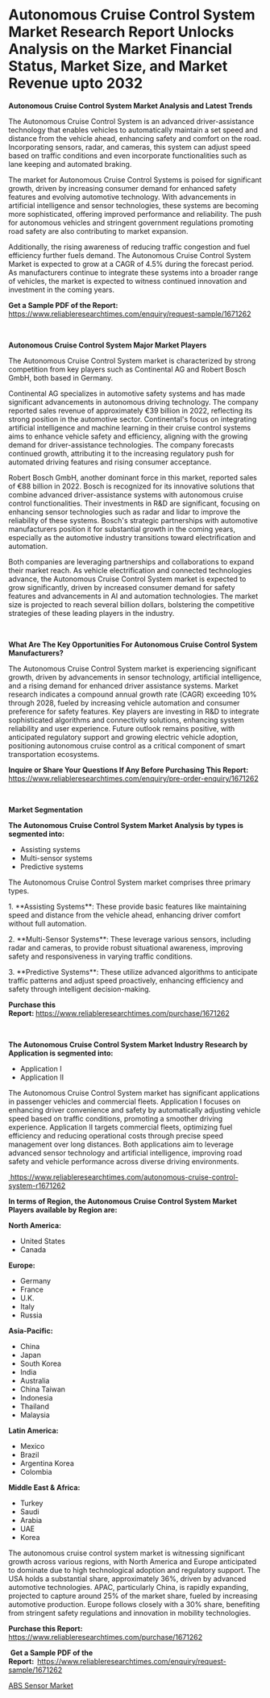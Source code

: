 <p><h1>Autonomous Cruise Control System Market Research Report Unlocks Analysis on the Market Financial Status, Market Size, and Market Revenue upto 2032</h1></p><p><strong>Autonomous Cruise Control System Market Analysis and Latest Trends</strong></p>
<p><p>The Autonomous Cruise Control System is an advanced driver-assistance technology that enables vehicles to automatically maintain a set speed and distance from the vehicle ahead, enhancing safety and comfort on the road. Incorporating sensors, radar, and cameras, this system can adjust speed based on traffic conditions and even incorporate functionalities such as lane keeping and automated braking.</p><p>The market for Autonomous Cruise Control Systems is poised for significant growth, driven by increasing consumer demand for enhanced safety features and evolving automotive technology. With advancements in artificial intelligence and sensor technologies, these systems are becoming more sophisticated, offering improved performance and reliability. The push for autonomous vehicles and stringent government regulations promoting road safety are also contributing to market expansion.</p><p>Additionally, the rising awareness of reducing traffic congestion and fuel efficiency further fuels demand. The Autonomous Cruise Control System Market is expected to grow at a CAGR of 4.5% during the forecast period. As manufacturers continue to integrate these systems into a broader range of vehicles, the market is expected to witness continued innovation and investment in the coming years.</p></p>
<p><strong>Get a Sample PDF of the Report:&nbsp;</strong> <a href="https://www.reliableresearchtimes.com/enquiry/request-sample/1671262?utm_campaign=3004&utm_medium=2&utm_source=Github&utm_content=ia&utm_term=25032025&utm_id=autonomous-cruise-control-system">https://www.reliableresearchtimes.com/enquiry/request-sample/1671262</a></p>
<p>&nbsp;</p>
<p><strong>Autonomous Cruise Control System Major Market Players</strong></p>
<p><p>The Autonomous Cruise Control System market is characterized by strong competition from key players such as Continental AG and Robert Bosch GmbH, both based in Germany. </p><p>Continental AG specializes in automotive safety systems and has made significant advancements in autonomous driving technology. The company reported sales revenue of approximately €39 billion in 2022, reflecting its strong position in the automotive sector. Continental's focus on integrating artificial intelligence and machine learning in their cruise control systems aims to enhance vehicle safety and efficiency, aligning with the growing demand for driver-assistance technologies. The company forecasts continued growth, attributing it to the increasing regulatory push for automated driving features and rising consumer acceptance.</p><p>Robert Bosch GmbH, another dominant force in this market, reported sales of €88 billion in 2022. Bosch is recognized for its innovative solutions that combine advanced driver-assistance systems with autonomous cruise control functionalities. Their investments in R&D are significant, focusing on enhancing sensor technologies such as radar and lidar to improve the reliability of these systems. Bosch's strategic partnerships with automotive manufacturers position it for substantial growth in the coming years, especially as the automotive industry transitions toward electrification and automation.</p><p>Both companies are leveraging partnerships and collaborations to expand their market reach. As vehicle electrification and connected technologies advance, the Autonomous Cruise Control System market is expected to grow significantly, driven by increased consumer demand for safety features and advancements in AI and automation technologies. The market size is projected to reach several billion dollars, bolstering the competitive strategies of these leading players in the industry.</p></p>
<p>&nbsp;</p>
<p><strong>What Are The Key Opportunities For Autonomous Cruise Control System Manufacturers?</strong></p>
<p><p>The Autonomous Cruise Control System market is experiencing significant growth, driven by advancements in sensor technology, artificial intelligence, and a rising demand for enhanced driver assistance systems. Market research indicates a compound annual growth rate (CAGR) exceeding 10% through 2028, fueled by increasing vehicle automation and consumer preference for safety features. Key players are investing in R&D to integrate sophisticated algorithms and connectivity solutions, enhancing system reliability and user experience. Future outlook remains positive, with anticipated regulatory support and growing electric vehicle adoption, positioning autonomous cruise control as a critical component of smart transportation ecosystems.</p></p>
<p><strong>Inquire or Share Your Questions If Any Before Purchasing This Report:</strong> <a href="https://www.reliableresearchtimes.com/enquiry/pre-order-enquiry/1671262?utm_campaign=3004&utm_medium=2&utm_source=Github&utm_content=ia&utm_term=25032025&utm_id=autonomous-cruise-control-system">https://www.reliableresearchtimes.com/enquiry/pre-order-enquiry/1671262</a></p>
<p>&nbsp;</p>
<p><strong>Market Segmentation</strong></p>
<p><strong>The Autonomous Cruise Control System Market Analysis by types is segmented into:</strong></p>
<p><ul><li>Assisting systems</li><li>Multi-sensor systems</li><li>Predictive systems</li></ul></p>
<p><p>The Autonomous Cruise Control System market comprises three primary types. </p><p>1. **Assisting Systems**: These provide basic features like maintaining speed and distance from the vehicle ahead, enhancing driver comfort without full automation. </p><p>2. **Multi-Sensor Systems**: These leverage various sensors, including radar and cameras, to provide robust situational awareness, improving safety and responsiveness in varying traffic conditions. </p><p>3. **Predictive Systems**: These utilize advanced algorithms to anticipate traffic patterns and adjust speed proactively, enhancing efficiency and safety through intelligent decision-making.</p></p>
<p><strong>Purchase this Report:&nbsp;</strong><a href="https://www.reliableresearchtimes.com/purchase/1671262?utm_campaign=3004&utm_medium=2&utm_source=Github&utm_content=ia&utm_term=25032025&utm_id=autonomous-cruise-control-system">https://www.reliableresearchtimes.com/purchase/1671262</a></p>
<p>&nbsp;</p>
<p><strong>The Autonomous Cruise Control System Market Industry Research by Application is segmented into:</strong></p>
<p><ul><li>Application I</li><li>Application II</li></ul></p>
<p><p>The Autonomous Cruise Control System market has significant applications in passenger vehicles and commercial fleets. Application I focuses on enhancing driver convenience and safety by automatically adjusting vehicle speed based on traffic conditions, promoting a smoother driving experience. Application II targets commercial fleets, optimizing fuel efficiency and reducing operational costs through precise speed management over long distances. Both applications aim to leverage advanced sensor technology and artificial intelligence, improving road safety and vehicle performance across diverse driving environments.</p></p>
<p><a href="https://www.reliableresearchtimes.com/autonomous-cruise-control-system-r1671262?utm_campaign=3004&utm_medium=2&utm_source=Github&utm_content=ia&utm_term=25032025&utm_id=autonomous-cruise-control-system">&nbsp;https://www.reliableresearchtimes.com/autonomous-cruise-control-system-r1671262</a></p>
<p><strong>In terms of Region, the Autonomous Cruise Control System Market Players available by Region are:</strong></p>
<p>
    <p> <strong> North America: </strong>
        <ul>
            <li>United States</li>
            <li>Canada</li>
        </ul>
        </p> 
    <p> <strong> Europe: </strong>
        <ul>
            <li>Germany</li>
            <li>France</li>
            <li>U.K.</li>
            <li>Italy</li>
            <li>Russia</li>
        </ul>
        </p> 
    <p> <strong> Asia-Pacific: </strong>
        <ul>
            <li>China</li>
            <li>Japan</li>
            <li>South Korea</li>
            <li>India</li>
            <li>Australia</li>
            <li>China Taiwan</li>
            <li>Indonesia</li>
            <li>Thailand</li>
            <li>Malaysia</li>
        </ul>
        </p> 
    <p> <strong> Latin America: </strong>
        <ul>
            <li>Mexico</li>
            <li>Brazil</li>
            <li>Argentina Korea</li>
            <li>Colombia</li>
        </ul>
        </p> 
    <p> <strong> Middle East & Africa: </strong>
        <ul>
            <li>Turkey</li>
            <li>Saudi</li>
            <li>Arabia</li>
            <li>UAE</li>
            <li>Korea</li>
        </ul>
    </p>
    </p>
<p><p>The autonomous cruise control system market is witnessing significant growth across various regions, with North America and Europe anticipated to dominate due to high technological adoption and regulatory support. The USA holds a substantial share, approximately 36%, driven by advanced automotive technologies. APAC, particularly China, is rapidly expanding, projected to capture around 25% of the market share, fueled by increasing automotive production. Europe follows closely with a 30% share, benefiting from stringent safety regulations and innovation in mobility technologies.</p></p>
<p><strong>Purchase this Report: </strong><a href="https://www.reliableresearchtimes.com/purchase/1671262?utm_campaign=3004&utm_medium=2&utm_source=Github&utm_content=ia&utm_term=25032025&utm_id=autonomous-cruise-control-system">https://www.reliableresearchtimes.com/purchase/1671262</a></p>
<p>&nbsp;<strong>Get a Sample PDF of the Report:&nbsp;&nbsp;</strong><a href="https://www.reliableresearchtimes.com/enquiry/request-sample/1671262?utm_campaign=3004&utm_medium=2&utm_source=Github&utm_content=ia&utm_term=25032025&utm_id=autonomous-cruise-control-system">https://www.reliableresearchtimes.com/enquiry/request-sample/1671262</a></p>
<p><strong></strong></p>
<p><p><a href="https://github.com/nibbsmantji/Market-Research-Report-List-1/blob/main/abs-sensor-market.md?utm_campaign=3004&utm_medium=2&utm_source=Github&utm_content=ia&utm_term=25032025&utm_id=autonomous-cruise-control-system">ABS Sensor Market</a></p></p>